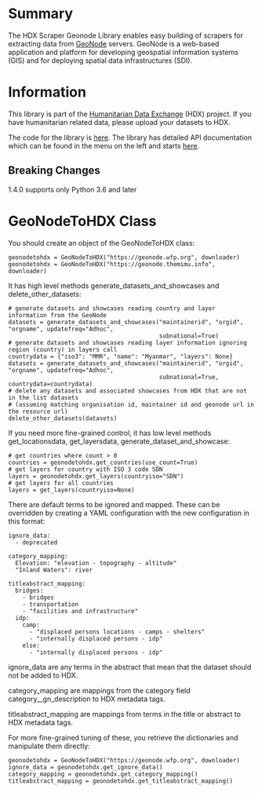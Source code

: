 # Summary

The HDX Scraper Geonode Library enables easy building of scrapers for extracting data from 
[GeoNode](https://geonode.org/) servers. GeoNode is a web-based application and platform for developing 
geospatial information systems (GIS) and for deploying spatial data infrastructures (SDI). 

# Information

This library is part of the [Humanitarian Data Exchange](https://data.humdata.org/) (HDX) project. If you have 
humanitarian related data, please upload your datasets to HDX.

The code for the library is [here](https://github.com/OCHA-DAP/hdx-scraper-geonode).
The library has detailed API documentation which can be found in the menu on the left and starts 
[here](https://hdx-scraper-geonode.readthedocs.io/en/latest/api-documentation). 

## Breaking Changes

1.4.0 supports only Python 3.6 and later

# GeoNodeToHDX Class

You should create an object of the GeoNodeToHDX class:
 
    geonodetohdx = GeoNodeToHDX("https://geonode.wfp.org", downloader)
    geonodetohdx = GeoNodeToHDX("https://geonode.themimu.info", downloader)

It has high level methods generate_datasets_and_showcases and 
delete_other_datasets:

    # generate datasets and showcases reading country and layer information from the GeoNode
    datasets = generate_datasets_and_showcases("maintainerid", "orgid", "orgname", updatefreq="Adhoc", 
                                               subnational=True)
    # generate datasets and showcases reading layer information ignoring region (country) in layers call
    countrydata = {"iso3": "MMR", "name": "Myanmar", "layers": None}
    datasets = generate_datasets_and_showcases("maintainerid", "orgid", "orgname", updatefreq="Adhoc", 
                                               subnational=True, countrydata=countrydata)
    # delete any datasets and associated showcases from HDX that are not in the list datasets
    # (assuming matching organisation id, maintainer id and geonode url in the resource url)
    delete_other_datasets(datasets)

If you need more fine-grained control, it has low level methods
get_locationsdata, get_layersdata, generate_dataset_and_showcase:

    # get countries where count > 0
    countries = geonodetohdx.get_countries(use_count=True)
    # get layers for country with ISO 3 code SDN
    layers = geonodetohdx.get_layers(countryiso="SDN")
    # get layers for all countries
    layers = get_layers(countryiso=None)

There are default terms to be ignored and mapped. These can be overridden by
creating a YAML configuration with the new configuration in this format:

    ignore_data:
      - deprecated

    category_mapping:
      Elevation: "elevation - topography - altitude"
      "Inland Waters": river

    titleabstract_mapping:
      bridges:
        - bridges
        - transportation
        - "facilities and infrastructure"
      idp:
        camp:
          - "displaced persons locations - camps - shelters"
          - "internally displaced persons - idp"
        else:
          - "internally displaced persons - idp"
  
ignore_data are any terms in the abstract that mean that the dataset 
should not be added to HDX.
  
category_mapping are mappings from the category field category__gn_description 
to HDX metadata tags.
  
titleabstract_mapping are mappings from terms in the title or abstract to 
HDX metadata tags.

For more fine-grained tuning of these, you retrieve the dictionaries and
manipulate them directly:

    geonodetohdx = GeoNodeToHDX("https://geonode.wfp.org", downloader)
    ignore_data = geonodetohdx.get_ignore_data() 
    category_mapping = geonodetohdx.get_category_mapping() 
    titleabstract_mapping = geonodetohdx.get_titleabstract_mapping()         